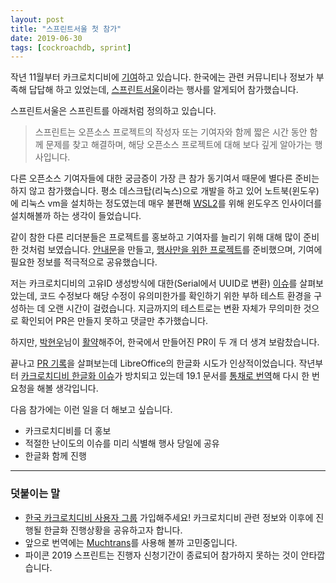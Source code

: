 ```yaml
---
layout: post
title: "스프린트서울 첫 참가"
date: 2019-06-30
tags: [cockroachdb, sprint]
---
```


작년 11월부터 카크로치디비에 [기여](https://github.com/cockroachdb/cockroach/pulls?q=is%3Apr+author%3Ahueypark)하고 있습니다. 한국에는 관련 커뮤니티나 정보가 부족해 답답해 하고 있었는데, [스프린트서울](https://www.sprintseoul.org/)이라는 행사를 알게되어 참가했습니다.

스프린트서울은 스프린트를 아래처럼 정의하고 있습니다.
> 스프린트는 오픈소스 프로젝트의 작성자 또는 기여자와 함께 짧은 시간 동안 함께 문제를 찾고 해결하며, 해당 오픈소스 프로젝트에 대해 보다 깊게 알아가는 행사입니다.

다른 오픈소스 기여자들에 대한 궁금증이 가장 큰 참가 동기여서 때문에 별다른 준비는 하지 않고 참가했습니다. 평소 데스크탑(리눅스)으로 개발을 하고 있어 노트북(윈도우)에 리눅스 vm을 설치하는 정도였는데 매우 불편해 [WSL2](https://devblogs.microsoft.com/commandline/wsl-2-is-now-available-in-windows-insiders/)를 위해 윈도우즈 인사이더를 설치해볼까 하는 생각이 들었습니다.

같이 참한 다른 리더분들은 프로젝트를 홍보하고 기여자를 늘리기 위해 대해 많이 준비한 것처럼 보였습니다. [안내문](https://gist.github.com/dahlia/c91d0ad45db0f0074feedc7c8a739d67)을 만들고,
[행사만을 위한 프로젝트](https://github.com/orgs/planetarium/projects/11)를 준비했으며, 기여에 필요한 정보를 적극적으로 공유했습니다.

저는 카크로치디비의 고유ID 생성방식에 대한(Serial에서 UUID로 변환) [이슈](https://github.com/cockroachdb/docs/issues/4234)를 살펴보았는데, 코드 수정보다 해당 수정이 유의미한가를 확인하기 위한 부하 테스트 환경을 구성하는 데 오랜 시간이 걸렸습니다. 지금까지의 테스트로는 변환 자체가 무의미한 것으로 확인되어 PR은 만들지 못하고 댓글만 추가했습니다.

하지만, [박현우](https://github.com/lqez)님이 [활약](https://github.com/cockroachdb/cockroach/pulls/lqez)해주어, 한국에서 만들어진 PR이 두 개 더 생겨 보람찼습니다.


끝나고 [PR 기록](https://github.com/sprintseoul/history/blob/master/201906.md)을 살펴보는데 LibreOffice의 한글화 시도가 인상적이었습니다. 작년부터 [카크로치디비 한글화 이슈](https://github.com/cockroachdb/docs/issues/4053)가 방치되고 있는데 19.1 문서를 [통채로 번역](https://github.com/hueypark/docs)해 다시 한 번 요청을 해볼 생각입니다.

다음 참가에는 이런 일을 더 해보고 싶습니다.
- 카크로치디비를 더 홍보
- 적절한 난이도의 이슈를 미리 식별해 행사 당일에 공유
- 한글화 함께 진행

---

### 덧붙이는 말

- [한국 카크로치디비 사용자 그룹](https://www.facebook.com/groups/cockroachdb.kr/) 가입해주세요! 카크로치디비 관련 정보와 이후에 진행될 한글화 진행상황을 공유하고자 합니다.
- 앞으로 번역에는 [Muchtrans](https://muchtrans.com/)를 사용해 볼까 고민중입니다.
- 파이콘 2019 스프린트는 진행자 신청기간이 종료되어 참가하지 못하는 것이 안타깝습니다.
